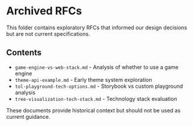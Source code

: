 # Archived RFCs

This folder contains exploratory RFCs that informed our design decisions but are not current specifications.

## Contents

- `game-engine-vs-web-stack.md` - Analysis of whether to use a game engine
- `theme-api-example.md` - Early theme system exploration
- `tol-playground-tech-options.md` - Storybook vs custom playground analysis
- `tree-visualization-tech-stack.md` - Technology stack evaluation

These documents provide historical context but should not be used as current guidance.